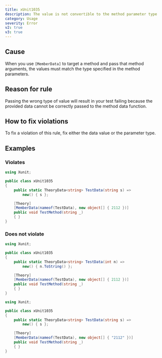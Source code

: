 ```yaml
---
title: xUnit1035
description: The value is not convertible to the method parameter type
category: Usage
severity: Error
v2: true
v3: true
---
```


## Cause

When you use `[MemberData]` to target a method and pass that method arguments, the values must match the
type specified in the method parameters.

## Reason for rule

Passing the wrong type of value will result in your test failing because the provided data cannot be
correctly passed to the method data function.

## How to fix violations

To fix a violation of this rule, fix either the data value or the parameter type.

## Examples

### Violates

```csharp
using Xunit;

public class xUnit1035
{
    public static TheoryData<string> TestData(string s) =>
        new() { s };

    [Theory]
    [MemberData(nameof(TestData), new object[] { 2112 })]
    public void TestMethod(string _)
    { }
}
```

### Does not violate

```csharp
using Xunit;

public class xUnit1035
{
    public static TheoryData<string> TestData(int n) =>
        new() { n.ToString() };

    [Theory]
    [MemberData(nameof(TestData), new object[] { 2112 })]
    public void TestMethod(string _)
    { }
}
```

```csharp
using Xunit;

public class xUnit1035
{
    public static TheoryData<string> TestData(string s) =>
        new() { s };

    [Theory]
    [MemberData(nameof(TestData), new object[] { "2112" })]
    public void TestMethod(string _)
    { }
}
```
